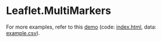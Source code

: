 Leaflet.MultiMarkers
=

For more examples, refer to this [demo](https://mfhsieh.github.io/leaflet-multi-markers/) (code: [index.html](index.html), data: [example.csv](examples/example.csv)).